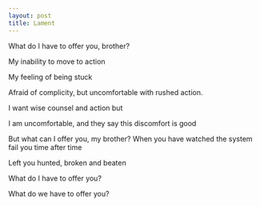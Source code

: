 ```yaml
---
layout: post
title: Lament
---
```

What do I have to offer you, brother?

My inability to move to action

My feeling of being stuck

Afraid of complicity, but uncomfortable with rushed action.

I want wise counsel and action but

I am uncomfortable, and they say this discomfort is good

But what can I offer you, my brother? When you have watched the system fail you time after time

Left you hunted, broken and beaten

What do I have to offer you?

What do we have to offer you?

